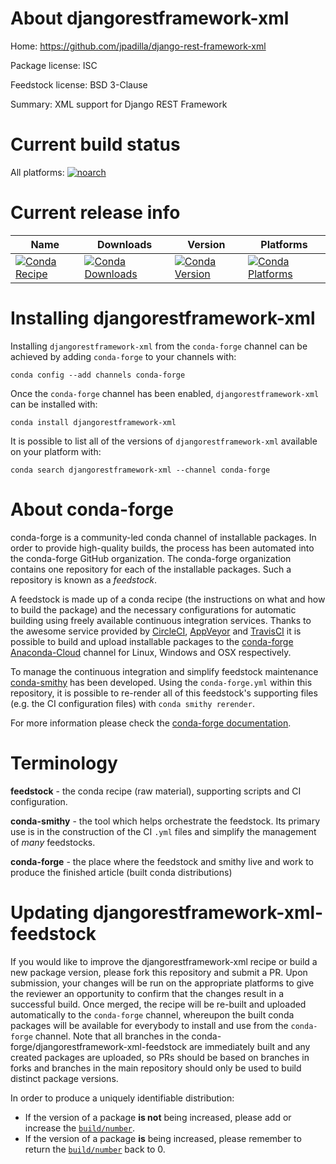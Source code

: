 About djangorestframework-xml
=============================

Home: https://github.com/jpadilla/django-rest-framework-xml

Package license: ISC

Feedstock license: BSD 3-Clause

Summary: XML support for Django REST Framework



Current build status
====================

All platforms:
[![noarch](https://img.shields.io/circleci/project/github/conda-forge/djangorestframework-xml-feedstock/master.svg?label=noarch)](https://circleci.com/gh/conda-forge/djangorestframework-xml-feedstock)

Current release info
====================

| Name | Downloads | Version | Platforms |
| --- | --- | --- | --- |
| [![Conda Recipe](https://img.shields.io/badge/recipe-djangorestframework--xml-green.svg)](https://anaconda.org/conda-forge/djangorestframework-xml) | [![Conda Downloads](https://img.shields.io/conda/dn/conda-forge/djangorestframework-xml.svg)](https://anaconda.org/conda-forge/djangorestframework-xml) | [![Conda Version](https://img.shields.io/conda/vn/conda-forge/djangorestframework-xml.svg)](https://anaconda.org/conda-forge/djangorestframework-xml) | [![Conda Platforms](https://img.shields.io/conda/pn/conda-forge/djangorestframework-xml.svg)](https://anaconda.org/conda-forge/djangorestframework-xml) |

Installing djangorestframework-xml
==================================

Installing `djangorestframework-xml` from the `conda-forge` channel can be achieved by adding `conda-forge` to your channels with:

```
conda config --add channels conda-forge
```

Once the `conda-forge` channel has been enabled, `djangorestframework-xml` can be installed with:

```
conda install djangorestframework-xml
```

It is possible to list all of the versions of `djangorestframework-xml` available on your platform with:

```
conda search djangorestframework-xml --channel conda-forge
```


About conda-forge
=================

conda-forge is a community-led conda channel of installable packages.
In order to provide high-quality builds, the process has been automated into the
conda-forge GitHub organization. The conda-forge organization contains one repository
for each of the installable packages. Such a repository is known as a *feedstock*.

A feedstock is made up of a conda recipe (the instructions on what and how to build
the package) and the necessary configurations for automatic building using freely
available continuous integration services. Thanks to the awesome service provided by
[CircleCI](https://circleci.com/), [AppVeyor](https://www.appveyor.com/)
and [TravisCI](https://travis-ci.org/) it is possible to build and upload installable
packages to the [conda-forge](https://anaconda.org/conda-forge)
[Anaconda-Cloud](https://anaconda.org/) channel for Linux, Windows and OSX respectively.

To manage the continuous integration and simplify feedstock maintenance
[conda-smithy](https://github.com/conda-forge/conda-smithy) has been developed.
Using the ``conda-forge.yml`` within this repository, it is possible to re-render all of
this feedstock's supporting files (e.g. the CI configuration files) with ``conda smithy rerender``.

For more information please check the [conda-forge documentation](https://conda-forge.org/docs/).

Terminology
===========

**feedstock** - the conda recipe (raw material), supporting scripts and CI configuration.

**conda-smithy** - the tool which helps orchestrate the feedstock.
                   Its primary use is in the construction of the CI ``.yml`` files
                   and simplify the management of *many* feedstocks.

**conda-forge** - the place where the feedstock and smithy live and work to
                  produce the finished article (built conda distributions)


Updating djangorestframework-xml-feedstock
==========================================

If you would like to improve the djangorestframework-xml recipe or build a new
package version, please fork this repository and submit a PR. Upon submission,
your changes will be run on the appropriate platforms to give the reviewer an
opportunity to confirm that the changes result in a successful build. Once
merged, the recipe will be re-built and uploaded automatically to the
`conda-forge` channel, whereupon the built conda packages will be available for
everybody to install and use from the `conda-forge` channel.
Note that all branches in the conda-forge/djangorestframework-xml-feedstock are
immediately built and any created packages are uploaded, so PRs should be based
on branches in forks and branches in the main repository should only be used to
build distinct package versions.

In order to produce a uniquely identifiable distribution:
 * If the version of a package **is not** being increased, please add or increase
   the [``build/number``](https://conda.io/docs/user-guide/tasks/build-packages/define-metadata.html#build-number-and-string).
 * If the version of a package **is** being increased, please remember to return
   the [``build/number``](https://conda.io/docs/user-guide/tasks/build-packages/define-metadata.html#build-number-and-string)
   back to 0.
